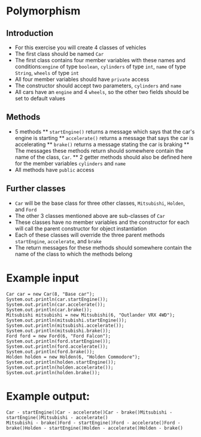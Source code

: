 # Polymorphism

## Introduction
* For this exercise you will create 4 classes of vehicles
* The first class should be named `Car`
* The first class contains four member variables with these names and conditions:`engine` of type
  `boolean`, `cylinders` of type `int`, `name` of type `String`, `wheels` of type `int`
* All four member variables should have `private` access
* The constructor should accept two parameters, `cylinders` and `name`
* All cars have an `engine` and 4 `wheels`, so the other two fields should be set to default values

## Methods
* 5 methods
** `startEngine()` returns a message which says that the car's engine is starting
** `accelerate()` returns a message that says the car is accelerating
** `brake()` returns a message stating the car is braking
** The messages these methods return should somewhere contain the name of the class, `Car`.
** 2 getter methods should also be defined here for the member variables `cylinders` and `name`
* All methods have `public` access
  
## Further classes
* `Car` will be the base class for three other classes, `Mitsubishi`, `Holden`, and `Ford`
* The other 3 classes mentioned above are sub-classes of `Car`
* These classes have no member variables and the constructor for each will call the parent constructor for object instantiation
* Each of these classes will override the three parent methods `startEngine`, `accelerate`, and `brake`
* The return messages for these methods should somewhere contain the name of the class to which the methods belong
  
# Example input
```
Car car = new Car(8, "Base car");
System.out.println(car.startEngine());
System.out.println(car.accelerate());
System.out.println(car.brake());
Mitsubishi mitsubishi = new Mitsubishi(6, "Outlander VRX 4WD");
System.out.println(mitsubishi.startEngine());
System.out.println(mitsubishi.accelerate());
System.out.println(mitsubishi.brake());
Ford ford = new Ford(6, "Ford Falcon");
System.out.println(ford.startEngine());
System.out.println(ford.accelerate());
System.out.println(ford.brake());
Holden holden = new Holden(6, "Holden Commodore");
System.out.println(holden.startEngine());
System.out.println(holden.accelerate());
System.out.println(holden.brake());
```
# Example output:
```
Car - startEngine()Car - accelerate()Car - brake()Mitsubishi - startEngine()Mitsubishi - accelerate()
Mitsubishi - brake()Ford - startEngine()Ford - accelerate()Ford - brake()Holden - startEngine()Holden - accelerate()Holden - brake()
```